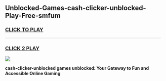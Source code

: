 
## Unblocked-Games-cash-clicker-unblocked-Play-Free-smfum
<h3>
<a href="https://premium76.site?title=cash-clicker-unblocked&ref=18A1">CLICK TO PLAY</a></h3>
<hr>

<h3>
<a href="https://premium76.site?title=cash-clicker-unblocked&ref=18A1">CLICK 2 PLAY</a>
  
</h3>

<a href="https://premium76.site?title=cash-clicker-unblocked&ref=18A1"><img src="https://clearcache.store/games.png"></a>


**cash-clicker-unblocked games unblocked: Your Gateway to Fun and Accessible Online Gaming**
